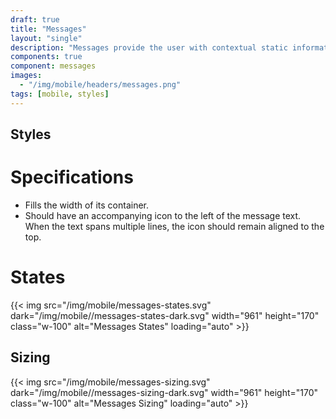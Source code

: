 ```yaml
---
draft: true
title: "Messages"
layout: "single"
description: "Messages provide the user with contextual static information. They have a lower priority than a notification or prompt."
components: true
component: messages
images:
  - "/img/mobile/headers/messages.png"
tags: [mobile, styles]
---
```


## Styles

# Specifications

- Fills the width of its container.
- Should have an accompanying icon to the left of the message text. When the text spans multiple lines, the icon should remain aligned to the top.

# States

{{< img src="/img/mobile/messages-states.svg" dark="/img/mobile//messages-states-dark.svg" width="961" height="170" class="w-100" alt="Messages States" loading="auto" >}}


## Sizing

{{< img src="/img/mobile/messages-sizing.svg" dark="/img/mobile//messages-sizing-dark.svg" width="961" height="170" class="w-100" alt="Messages Sizing" loading="auto" >}}
